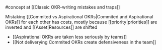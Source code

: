 #concept at [[Classic OKR-writing mistakes and traps]]

Mistaking [[Commited vs Aspirational OKRs|Commited and Aspirational OKRs]] for each other has costs, mostly because [[priority|priorities]] are inverted and [[Asset|Resources]] are shifted

- [[Aspirational OKRs are taken less seriously by teams]]
- [[Not deliverying Commited OKRs create defensiveness in the team]]
